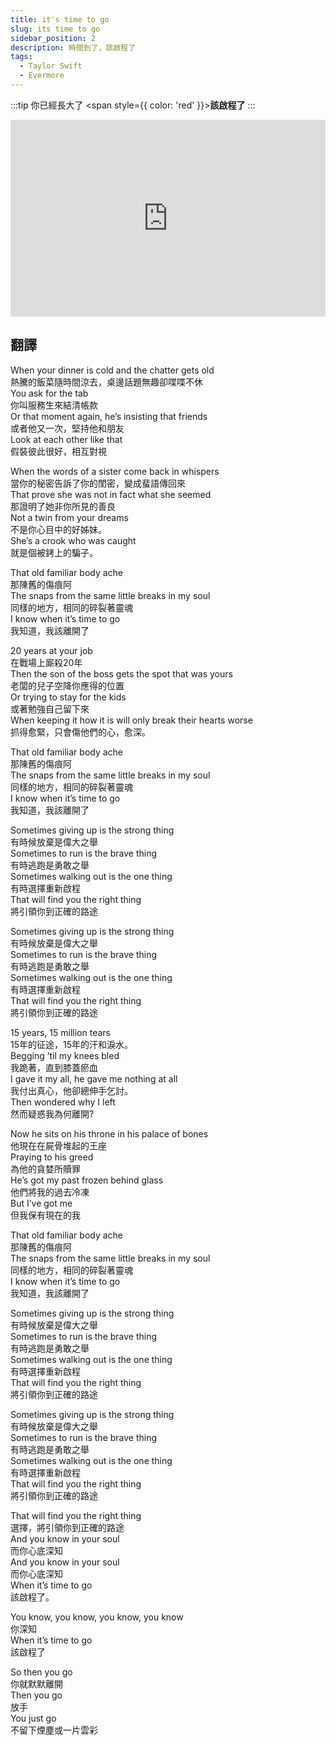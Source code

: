 ```yaml
---
title: it's time to go
slug: its time to go
sidebar_position: 2
description: 時間到了，該啟程了
tags:
  - Taylor Swift
  - Evermore
---
```


:::tip 你已經長大了
<span style={{ color: 'red' }}><b>該啟程了</b></span>
:::

<iframe width="100%" height="315" src="https://www.youtube.com/embed/1iRbIYkccgw" title="YouTube video player" frameborder="0" allow="accelerometer; autoplay; clipboard-write; encrypted-media; gyroscope; picture-in-picture; web-share" allowfullscreen></iframe>  

## 翻譯
When your dinner is cold and the chatter gets old  
熱騰的飯菜隨時間涼去，桌邊話題無趣卻喋喋不休  
You ask for the tab  
你叫服務生來結清帳款  
Or that moment again, he’s insisting that friends  
或者他又一次，堅持他和朋友  
Look at each other like that  
假裝彼此很好，相互對視  
  
When the words of a sister come back in whispers  
當你的秘密告訴了你的閨密，變成蜚語傳回來  
That prove she was not in fact what she seemed  
那證明了她非你所見的善良  
Not a twin from your dreams  
不是你心目中的好姊妹。  
She’s a crook who was caught  
就是個被銬上的騙子。  
  
That old familiar body ache  
那陳舊的傷痕阿  
The snaps from the same little breaks in my soul  
同樣的地方，相同的碎裂著靈魂  
I know when it’s time to go  
我知道，我該離開了  
  
20 years at your job  
在戰場上廝殺20年  
Then the son of the boss gets the spot that was yours  
老闆的兒子空降你應得的位置  
Or trying to stay for the kids  
或著勉強自己留下來  
When keeping it how it is will only break their hearts worse  
抓得愈緊，只會傷他們的心，愈深。  
  
That old familiar body ache  
那陳舊的傷痕阿  
The snaps from the same little breaks in my soul  
同樣的地方，相同的碎裂著靈魂  
I know when it’s time to go  
我知道，我該離開了  
  
Sometimes giving up is the strong thing  
有時候放棄是偉大之舉  
Sometimes to run is the brave thing  
有時逃跑是勇敢之舉  
Sometimes walking out is the one thing  
有時選擇重新啟程  
That will find you the right thing  
將引領你到正確的路途  
  
Sometimes giving up is the strong thing  
有時候放棄是偉大之舉  
Sometimes to run is the brave thing  
有時逃跑是勇敢之舉  
Sometimes walking out is the one thing  
有時選擇重新啟程  
That will find you the right thing  
將引領你到正確的路途  
  
15 years, 15 million tears  
15年的征途，15年的汗和淚水。  
Begging ’til my knees bled  
我跪著，直到膝蓋瘀血  
I gave it my all, he gave me nothing at all  
我付出真心，他卻總伸手乞討。  
Then wondered why I left  
然而疑惑我為何離開?  
  
Now he sits on his throne in his palace of bones  
他現在在屍骨堆起的王座  
Praying to his greed  
為他的貪婪所贖罪  
He’s got my past frozen behind glass  
他們將我的過去冷凍  
But I’ve got me  
但我保有現在的我  
  
That old familiar body ache  
那陳舊的傷痕阿  
The snaps from the same little breaks in my soul  
同樣的地方，相同的碎裂著靈魂  
I know when it’s time to go  
我知道，我該離開了  
  
Sometimes giving up is the strong thing  
有時候放棄是偉大之舉  
Sometimes to run is the brave thing  
有時逃跑是勇敢之舉  
Sometimes walking out is the one thing  
有時選擇重新啟程  
That will find you the right thing  
將引領你到正確的路途  
  
Sometimes giving up is the strong thing  
有時候放棄是偉大之舉  
Sometimes to run is the brave thing  
有時逃跑是勇敢之舉  
Sometimes walking out is the one thing  
有時選擇重新啟程  
That will find you the right thing  
將引領你到正確的路途  
  
That will find you the right thing  
選擇，將引領你到正確的路途  
And you know in your soul  
而你心底深知  
And you know in your soul  
而你心底深知  
When it’s time to go  
該啟程了。  
  
You know, you know, you know, you know  
你深知  
When it’s time to go   
該啟程了  
  
So then you go  
你就默默離開  
Then you go  
放手  
You just go  
不留下煙塵或一片雲彩  

